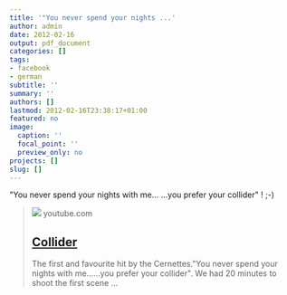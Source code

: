 ```yaml
---
title: '"You never spend your nights ...'
author: admin
date: 2012-02-16
output: pdf_document
categories: []
tags:
- facebook
- german
subtitle: ''
summary: ''
authors: []
lastmod: 2012-02-16T23:38:17+01:00
featured: no
image:
  caption: ''
  focal_point: ''
  preview_only: no
projects: []
slug: []
---
```

"You never spend your nights with me... ...you prefer your collider" ! ;-)
> [![](https://i.ytimg.com/vi/1e1eLe1ihT0/hqdefault.jpg)](http://www.youtube.com/watch?v=1e1eLe1ihT0)
> youtube.com
> ## [Collider](http://www.youtube.com/watch?v=1e1eLe1ihT0)
>
>The first and favourite hit by the Cernettes."You never spend your nights with me......you prefer your collider". We had 20 minutes to shoot the first scene ...

